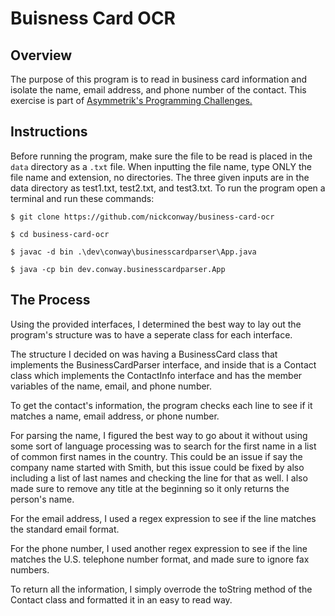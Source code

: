 # Buisness Card OCR

## Overview
The purpose of this program is to read in business card information and isolate the name, email address, and phone number of the contact. This exercise is part of [Asymmetrik's Programming Challenges.](https://asymmetrik.com/programming-challenges/)

## Instructions
Before running the program, make sure the file to be read is placed in the `data` directory as a `.txt` file. When inputting the file name, type ONLY the file name and extension, no directories. The three given inputs are in the data directory as test1.txt, test2.txt, and test3.txt. To run the program open a terminal and run these commands:

```
$ git clone https://github.com/nickconway/business-card-ocr

$ cd business-card-ocr

$ javac -d bin .\dev\conway\businesscardparser\App.java

$ java -cp bin dev.conway.businesscardparser.App
```

## The Process
Using the provided interfaces, I determined the best way to lay out the program's structure was to have a seperate class for each interface.

The structure I decided on was having a BusinessCard class that implements the BusinessCardParser interface, and inside that is a Contact class which implements the ContactInfo interface and has the member variables of the name, email, and phone number.

To get the contact's information, the program checks each line to see if it matches a name, email address, or phone number.

For parsing the name, I figured the best way to go about it without using some sort of language processing was to search for the first name in a list of common first names in the country. This could be an issue if say the company name started with Smith, but this issue could be fixed by also including a list of last names and checking the line for that as well. I also made sure to remove any title at the beginning so it only returns the person's name.

For the email address, I used a regex expression to see if the line matches the standard email format.

For the phone number, I used another regex expression to see if the line matches the U.S. telephone number format, and made sure to ignore fax numbers.

To return all the information, I simply overrode the toString method of the Contact class and formatted it in an easy to read way.